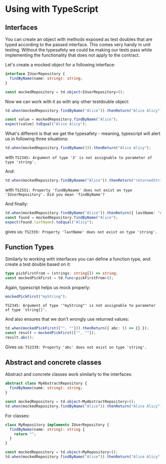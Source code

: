 # Using with TypeScript

## Interfaces

You can create an object with methods exposed as test doubles that are typed according to the passed interface. This comes very handy in unit testing. Without the typesafety we could be making our tests pass while implementing the functionality that does not apply to the contract.

Let's create a mocked object for a following interface:

```typescript
interface IUserRepository {
  findByName(name: string): string;
}

const mockedRepository = td.object<IUserRepository>();
```

Now we can work with it as with any other testdouble object:

```typescript
td.when(mockedRepository.findByName("Alice")).thenReturn("Alice Alicy");

const value = mockedRepository.findByName("Alice");
expect(value).toEqual("Alice Alicy");
```

What's different is that we get the typesafety - meaning, typescript will alert us in following three situations:

```typescript
td.when(mockedRepository.findByName(3)).thenReturn("Alice Alicy");
```

with
`TS2345: Argument of type '3' is not assignable to parameter of type 'string'.`

And:

```typescript
td.when(mockedRepository.findByNaame("Alice")).thenReturn("returnedString");
```

with
`TS2551: Property 'findByNaame' does not exist on type 'IUserRepository'. Did you mean 'findByName'?`

And finally:

```typescript
td.when(mockedRepository.findByName("Alice")).thenReturn({ lastName: "Alicy" });
const found = mockedRepository.findByName("Alice");
expect(found.lastName).toEqual("Alicy");
```

gives us: `TS2339: Property 'lastName' does not exist on type 'string'.`

## Function Types

Similarly to working with interfaces you can define a function type, and create a test double based on it:

```typescript
type pickFirstFrom = (strings: string[]) => string;
const mockedPickFirst = td.func<pickFirstFrom>();
```

Again, typescript helps us mock properly:

```typescript
mockedPickFirst("myString");
```

`TS2345: Argument of type '"myString"' is not assignable to parameter of type 'string[]'.`

And also ensures that we don't wrongly use returned values:

```typescript
td.when(mockedPickFirst(["", ""])).thenReturn({ abc: () => {} });
const result = mockedPickFirst(["", ""]);
result.abc();
```

Gives us:
`TS2339: Property 'abc' does not exist on type 'string'.`

## Abstract and concrete classes

Abstract and concrete classes work similarly to the interfaces:

```typescript
abstract class MyAbstractRepository {
  findByName(name: string): string;
}

const mockedRepository = td.object<MyAbstractRepository>();
td.when(mockedRepository.findByName("Alice")).thenReturn("Alice Alicy");
```

For classes:

```typescript
class MyRepository implements IUserRepository {
  findByName(name: string): string {
    return "";
  }
}

const mockedRepository = td.object<MyRepository>();
td.when(mockedRepository.findByName("Alice")).thenReturn("Alice Alicy");
```

